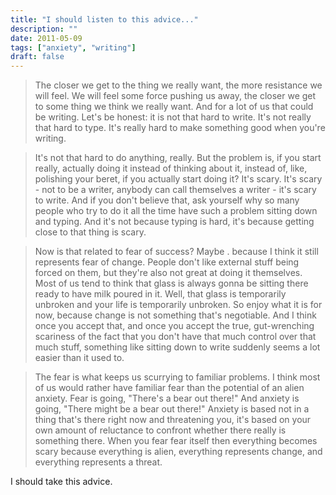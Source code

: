 ```yaml
---
title: "I should listen to this advice..."
description: ""
date: 2011-05-09
tags: ["anxiety", "writing"]
draft: false
---
```


>The closer we get to the thing we really want, the more resistance we will feel. We will feel some force pushing us away, the closer we get to some thing we think we really want. And for a lot of us that could be writing. Let's be honest: it is not that hard to write. It's not really that hard to type. It's really hard to make something good when you're writing.
<!--more-->

>It's not that hard to do anything, really. But the problem is, if you start really, actually doing it instead of thinking about it, instead of, like, polishing your beret, if you actually start doing it? It's scary. It's scary - not to be a writer, anybody can call themselves a writer - it's scary to write. And if you don't believe that, ask yourself why so many people who try to do it all the time have such a problem sitting down and typing. And it's not because typing is hard, it's because getting close to that thing is scary.

>Now is that related to fear of success? Maybe . because I think it still represents fear of change. People don't like external stuff being forced on them, but they're also not great at doing it themselves. Most of us tend to think that glass is always gonna be sitting there ready to have milk poured in it. Well, that glass is temporarily unbroken and your life is temporarily unbroken. So enjoy what it is for now, because change is not something that's negotiable. And I think once you accept that, and once you accept the true, gut-wrenching scariness of the fact that you don't have that much control over that much stuff, something like sitting down to write suddenly seems a lot easier than it used to.

>The fear is what keeps us scurrying to familiar problems. I think most of us would rather have familiar fear than the potential of an alien anxiety. Fear is going, "There's a bear out there!" And anxiety is going, "There might be a bear out there!" Anxiety is based not in a thing that's there right now and threatening you, it's based on your own amount of reluctance to confront whether there really is something there. When you fear fear itself then everything becomes scary because everything is alien, everything represents change, and everything represents a threat.

I should take this advice.